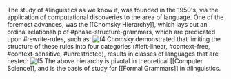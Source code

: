 The study of #linguistics as we know it, was founded in the 1950's, via the application of computational discoveries to the area of language.
One of the foremost advances, was the [[Chomsky Hierarchy]], which lays out an ordinal relationship of #phase-structure-grammars, which are predicated upon #rewrite-rules, such as: ![f4]
Chomsky demonstrated that limiting the structure of these rules into four categories (#left-linear, #context-free, #context-sensitive, #unrestricted), results in classes of languages that are nested: ![f5]
The above hierarchy is pivotal in theoretical [[Computer Science]], and is the basis of study for [[Formal Grammars]] in #linguistics. 

[f4]: http://chart.apis.google.com/chart?cht=tx&chl=\huge{S->\text{NP}\;\text{VP}}

[f5]: http://chart.apis.google.com/chart?cht=tx&chl=\huge{{\ell_{LL}\sub\ell_{CF}\ell_{CS}\ell_{UR}}}